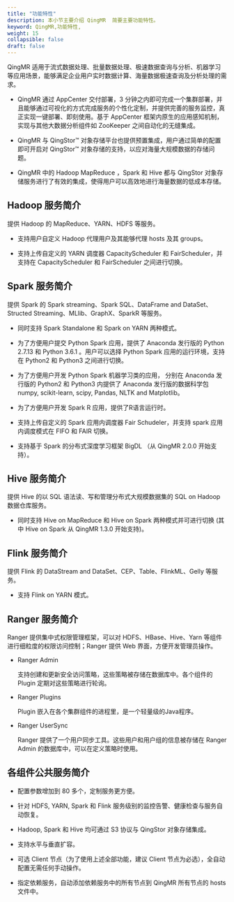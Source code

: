 ```yaml
---
title: "功能特性"
description: 本小节主要介绍 QingMR  简要主要功能特性。 
keyword: QingMR,功能特性, 
weight: 15
collapsible: false
draft: false
---
```



QingMR 适用于流式数据处理、批量数据处理、极速数据查询与分析、机器学习等应用场景，能够满足企业用户实时数据计算、海量数据极速查询及分析处理的需求。

- QingMR 通过 AppCenter 交付部署，3 分钟之内即可完成一个集群部署，并且能够通过可视化的方式完成服务的个性化定制，并提供完善的服务监控，真正实现一键部署、即刻使用。基于 AppCenter 框架内原生的应用感知机制，实现与其他大数据分析组件如 ZooKeeper 之间自动化的无缝集成。

- QingMR 与 QingStor™ 对象存储平台也提供预置集成，用户通过简单的配置即可开启对 QingStor™ 对象存储的支持，以应对海量大规模数据的存储问题。

- QingMR 中的 Hadoop MapReduce ，Spark 和 Hive 都与 QingStor 对象存储服务进行了有效的集成，使得用户可以高效地进行海量数据的低成本存储。

## Hadoop 服务简介

提供 Hadoop  的 MapReduce、YARN、HDFS 等服务。

- 支持用户自定义 Hadoop 代理用户及其能够代理 hosts 及其 groups。

- 支持上传自定义的 YARN 调度器 CapacityScheduler 和 FairScheduler，并支持在 CapacityScheduler 和 FairScheduler 之间进行切换。

## Spark 服务简介

提供 Spark 的 Spark streaming、Spark SQL、DataFrame and DataSet、Structed Streaming、MLlib、GraphX、SparkR 等服务。

- 同时支持 Spark Standalone 和 Spark on YARN 两种模式。

- 为了方便用户提交 Python Spark 应用，提供了 Anaconda 发行版的 Python 2.7.13 和 Python 3.6.1 。用户可以选择 Python Spark 应用的运行环境，支持在 Python2 和 Python3 之间进行切换。

- 为了方便用户开发 Python Spark 机器学习类的应用， 分别在 Anaconda 发行版的 Python2 和 Python3 内提供了 Anaconda 发行版的数据科学包 numpy, scikit-learn, scipy, Pandas, NLTK and Matplotlib。

- 为了方便用户开发 Spark R 应用，提供了R语言运行时。

- 支持上传自定义的 Spark 应用内调度器 Fair Schudeler，并支持 spark 应用内调度模式在 FIFO 和 FAIR 切换。

- 支持基于 Spark 的分布式深度学习框架 BigDL （从 QingMR 2.0.0 开始支持）。

## Hive 服务简介

提供 Hive  的以 SQL 语法读、写和管理分布式大规模数据集的 SQL on Hadoop 数据仓库服务。

- 同时支持 Hive on MapReduce 和 Hive on Spark 两种模式并可进行切换 (其中 Hive on Spark 从 QingMR 1.3.0 开始支持)。

## Flink 服务简介

提供 Flink 的 DataStream and DataSet、CEP、Table、FlinkML、Gelly 等服务。

- 支持 Flink on YARN 模式。

## Ranger 服务简介

Ranger 提供集中式权限管理框架，可以对 HDFS、HBase、Hive、Yarn 等组件进行细粒度的权限访问控制；Ranger 提供 Web 界面，方便开发管理员操作。

- Ranger Admin

   支持创建和更新安全访问策略，这些策略被存储在数据库中。各个组件的 Plugin 定期对这些策略进行轮询。

- Ranger Plugins

   Plugin 嵌入在各个集群组件的进程里，是一个轻量级的Java程序。

- Ranger UserSync
  
   Ranger 提供了一个用户同步工具。这些用户和用户组的信息被存储在 Ranger Admin 的数据库中，可以在定义策略时使用。

## 各组件公共服务简介

- 配置参数增加到 80 多个，定制服务更方便。

- 针对 HDFS, YARN, Spark 和 Flink 服务级别的监控告警、健康检查与服务自动恢复。

- Hadoop, Spark 和 Hive 均可通过 S3 协议与 QingStor 对象存储集成。

- 支持水平与垂直扩容。

- 可选 Client 节点（为了使用上述全部功能，建议 Client 节点为必选），全自动配置无需任何手动操作。

- 指定依赖服务，自动添加依赖服务中的所有节点到 QingMR 所有节点的 hosts 文件中。
